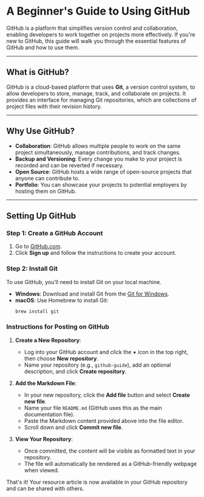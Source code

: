 # A Beginner's Guide to Using GitHub

GitHub is a platform that simplifies version control and collaboration, enabling developers to work together on projects more effectively. If you're new to GitHub, this guide will walk you through the essential features of GitHub and how to use them.

---

## What is GitHub?

GitHub is a cloud-based platform that uses **Git**, a version control system, to allow developers to store, manage, track, and collaborate on projects. It provides an interface for managing Git repositories, which are collections of project files with their revision history.

---

## Why Use GitHub?

- **Collaboration**: GitHub allows multiple people to work on the same project simultaneously, manage contributions, and track changes.
- **Backup and Versioning**: Every change you make to your project is recorded and can be reverted if necessary.
- **Open Source**: GitHub hosts a wide range of open-source projects that anyone can contribute to.
- **Portfolio**: You can showcase your projects to potential employers by hosting them on GitHub.

---

## Setting Up GitHub

### Step 1: Create a GitHub Account

1. Go to [GitHub.com](https://github.com/).
2. Click **Sign up** and follow the instructions to create your account.

### Step 2: Install Git

To use GitHub, you’ll need to install Git on your local machine.

- **Windows**: Download and install Git from the [Git for Windows](https://gitforwindows.org/).
- **macOS**: Use Homebrew to install Git:
  ```bash
  brew install git

### Instructions for Posting on GitHub
1. **Create a New Repository**:
   - Log into your GitHub account and click the **+** icon in the top right, then choose **New repository**.
   - Name your repository (e.g., `github-guide`), add an optional description, and click **Create repository**.

2. **Add the Markdown File**:
   - In your new repository, click the **Add file** button and select **Create new file**.
   - Name your file `README.md` (GitHub uses this as the main documentation file).
   - Paste the Markdown content provided above into the file editor.
   - Scroll down and click **Commit new file**.

3. **View Your Repository**:
   - Once committed, the content will be visible as formatted text in your repository. 
   - The file will automatically be rendered as a GitHub-friendly webpage when viewed.

That's it! Your resource article is now available in your GitHub repository and can be shared with others.

